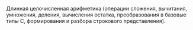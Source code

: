 Длинная целочисленная арифметика (операции сложения, вычитания, умножения, деления, вычисления остатка, преобразования в базовые типы C, формирования и разбора строкового представления).
